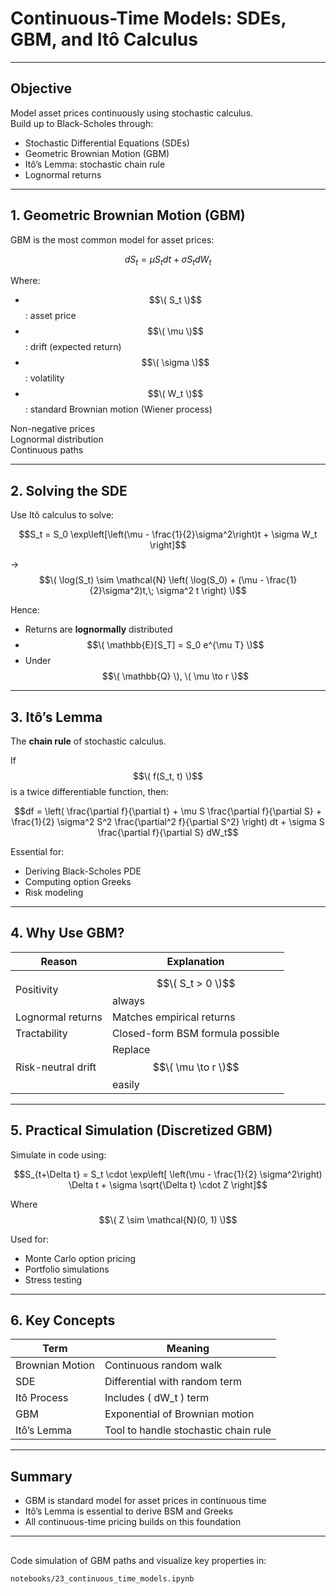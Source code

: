 # Continuous-Time Models: SDEs, GBM, and Itô Calculus

---

## Objective

Model asset prices continuously using stochastic calculus.  
Build up to Black-Scholes through:

- Stochastic Differential Equations (SDEs)
- Geometric Brownian Motion (GBM)
- Itô’s Lemma: stochastic chain rule
- Lognormal returns

---

## 1. Geometric Brownian Motion (GBM)

GBM is the most common model for asset prices:

$$dS_t = \mu S_t dt + \sigma S_t dW_t$$

Where:
- $$\( S_t \)$$: asset price
- $$\( \mu \)$$: drift (expected return)
- $$\( \sigma \)$$: volatility
- $$\( W_t \)$$: standard Brownian motion (Wiener process)

Non-negative prices  
Lognormal distribution  
Continuous paths

---

## 2. Solving the SDE

Use Itô calculus to solve:

$$S_t = S_0 \exp\left[\left(\mu - \frac{1}{2}\sigma^2\right)t + \sigma W_t \right]$$

→ $$\( \log(S_t) \sim \mathcal{N} \left( \log(S_0) + (\mu - \frac{1}{2}\sigma^2)t,\; \sigma^2 t \right) \)$$

Hence:
- Returns are **lognormally** distributed
- $$\( \mathbb{E}[S_T] = S_0 e^{\mu T} \)$$
- Under $$\( \mathbb{Q} \), \( \mu \to r \)$$

---

## 3. Itô’s Lemma

The **chain rule** of stochastic calculus.

If $$\( f(S_t, t) \)$$ is a twice differentiable function, then:

$$df = \left( \frac{\partial f}{\partial t} + \mu S \frac{\partial f}{\partial S} + \frac{1}{2} \sigma^2 S^2 \frac{\partial^2 f}{\partial S^2} \right) dt + \sigma S \frac{\partial f}{\partial S} dW_t$$

Essential for:
- Deriving Black-Scholes PDE
- Computing option Greeks
- Risk modeling

---

## 4. Why Use GBM?

| Reason | Explanation |
|--------|-------------|
| Positivity | $$\( S_t > 0 \)$$ always |
| Lognormal returns | Matches empirical returns |
| Tractability | Closed-form BSM formula possible |
| Risk-neutral drift | Replace $$\( \mu \to r \)$$ easily |

---

## 5. Practical Simulation (Discretized GBM)

Simulate in code using:

$$S_{t+\Delta t} = S_t \cdot \exp\left[ \left(\mu - \frac{1}{2} \sigma^2\right) \Delta t + \sigma \sqrt{\Delta t} \cdot Z \right]$$

Where $$\( Z \sim \mathcal{N}(0, 1) \)$$

Used for:
- Monte Carlo option pricing
- Portfolio simulations
- Stress testing

---

## 6. Key Concepts

| Term              | Meaning |
|-------------------|---------|
| Brownian Motion   | Continuous random walk |
| SDE               | Differential with random term |
| Itô Process       | Includes \( dW_t \) term |
| GBM               | Exponential of Brownian motion |
| Itô’s Lemma       | Tool to handle stochastic chain rule |

---

## Summary

- GBM is standard model for asset prices in continuous time
- Itô’s Lemma is essential to derive BSM and Greeks
- All continuous-time pricing builds on this foundation

---

##
Code simulation of GBM paths and visualize key properties in:

`notebooks/23_continuous_time_models.ipynb`
